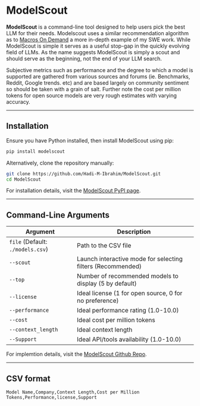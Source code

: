 # ModelScout

**ModelScout** is a command-line tool designed to help users pick the best LLM for their needs. Modelscout uses a similar recommendation algorithm as to [Macros On Demand](https://github.com/Hadi-M-Ibrahim/Macros-On-Demand) a more in-depth example of my SWE work. While ModelScout is simple it serves as a useful stop-gap in the quickly evolving field of LLMs. As the name suggests ModelScout is simply a scout and should serve as the beginning, not the end of your LLM search.

Subjective metrics such as performance and the degree to which a model is supported are gathered from various sources and forums (ie. Benchmarks, Reddit, Google trends. etc) and are based largely on community sentiment so should be taken with a grain of salt. Further note the cost per million tokens for open source models are very rough estimates with varying accuracy.

---

## Installation

Ensure you have Python installed, then install ModelScout using pip:

```sh
pip install modelscout
```

Alternatively, clone the repository manually:

```sh
git clone https://github.com/Hadi-M-Ibrahim/ModelScout.git
cd ModelScout
```

For installation details, visit the [ModelScout PyPI page](https://pypi.org/project/modelscout/).

---

## Command-Line Arguments

| Argument                         | Description                                                 |
| -------------------------------- | ----------------------------------------------------------- |
| `file` (Default: `./models.csv`) | Path to the CSV file                                        |
| `--scout`                        | Launch interactive mode for selecting filters (Recommended) |
| `--top`                          | Number of recommended models to display (5 by default)      |
| `--license`                      | Ideal license (1 for open source, 0 for no preference)      |
| `--performance`                  | Ideal performance rating (1.0-10.0)                         |
| `--cost`                         | Ideal cost per million tokens                               |
| `--context_length`               | Ideal context length                                        |
| `--Support`                      | Ideal API/tools availability (1.0-10.0)                     |

For implemtion details, visit the [ModelScout Github Repo](https://github.com/Hadi-M-Ibrahim/ModelScout).

---

## CSV format

```
Model Name,Company,Context Length,Cost per Million Tokens,Performance,license,Support
```
